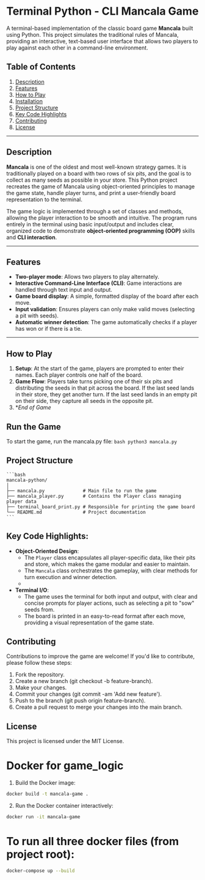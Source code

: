 # Terminal Python - CLI Mancala Game

A terminal-based implementation of the classic board game **Mancala** built using Python. This project simulates the traditional rules of Mancala, providing an interactive, text-based user interface that allows two players to play against each other in a command-line environment.

## Table of Contents
1. [Description](#description)
2. [Features](#features)
3. [How to Play](#how-to-play)
4. [Installation](#installation)
5. [Project Structure](#project-structure)
6. [Key Code Highlights](#key-code-highlights)
7. [Contributing](#contributing)
8. [License](#license)

---

## Description

**Mancala** is one of the oldest and most well-known strategy games. It is traditionally played on a board with two rows of six pits, and the goal is to collect as many seeds as possible in your store. This Python project recreates the game of Mancala using object-oriented principles to manage the game state, handle player turns, and print a user-friendly board representation to the terminal.

The game logic is implemented through a set of classes and methods, allowing the player interaction to be smooth and intuitive. The program runs entirely in the terminal using basic input/output and includes clear, organized code to demonstrate **object-oriented programming (OOP)** skills and **CLI interaction**.

---

## Features

- **Two-player mode**: Allows two players to play alternately.
- **Interactive Command-Line Interface (CLI)**: Game interactions are handled through text input and output.
- **Game board display**: A simple, formatted display of the board after each move.
- **Input validation**: Ensures players can only make valid moves (selecting a pit with seeds).
- **Automatic winner detection**: The game automatically checks if a player has won or if there is a tie.

---

## How to Play

1. **Setup**: At the start of the game, players are prompted to enter their names. Each player controls one half of the board.
2. **Game Flow**: Players take turns picking one of their six pits and distributing the seeds in that pit across the board. If the last seed lands in their store, they get another turn. If the last seed lands in an empty pit on their side, they capture all seeds in the opposite pit.   
3. **End of Game*

## Run the Game
To start the game, run the mancala.py file:
    ```bash
    python3 mancala.py
    ```

## Project Structure
    ```bash
    mancala-python/
    │
    ├── mancala.py              # Main file to run the game
    ├── mancala_player.py       # Contains the Player class managing player data
    ├── terminal_board_print.py # Responsible for printing the game board
    └── README.md               # Project documentation
    ```

## Key Code Highlights:
- **Object-Oriented Design**: 
  - The `Player` class encapsulates all player-specific data, like their pits and store, which makes the game modular and easier to maintain.
  - The `Mancala` class orchestrates the gameplay, with clear methods for turn execution and winner detection.
  - 
- **Terminal I/O**: 
  - The game uses the terminal for both input and output, with clear and concise prompts for player actions, such as selecting a pit to "sow" seeds from.
  - The board is printed in an easy-to-read format after each move, providing a visual representation of the game state.


## Contributing
Contributions to improve the game are welcome! If you'd like to contribute, please follow these steps:
1. Fork the repository.
2. Create a new branch (git checkout -b feature-branch).
3. Make your changes.
4. Commit your changes (git commit -am 'Add new feature').
5. Push to the branch (git push origin feature-branch).
6. Create a pull request to merge your changes into the main branch.

## License
This project is licensed under the MIT License.


# Docker for game_logic
1. Build the Docker image:
  ```bash
  docker build -t mancala-game .
  ```
2. Run the Docker container interactively:
  ```bash
  docker run -it mancala-game
  ```

# To run all three docker files (from project root):
  ```bash
  docker-compose up --build
  ```
